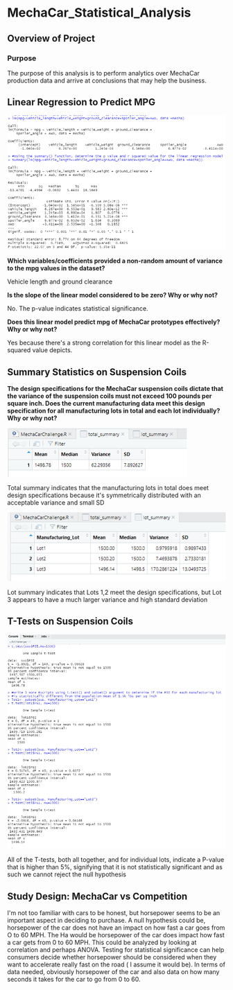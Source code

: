 # MechaCar_Statistical_Analysis

## Overview of Project

### Purpose

The purpose of this analysis is to perform analytics over MechaCar production data and arrive at conclusions that may help the business.

## Linear Regression to Predict MPG

![](deliverable1.PNG)

**Which variables/coefficients provided a non-random amount of variance to the mpg values in the dataset?**

Vehicle length and ground clearance

**Is the slope of the linear model considered to be zero? Why or why not?**

No. The p-value indicates statistical significance. 

**Does this linear model predict mpg of MechaCar prototypes effectively? Why or why not?**

Yes because there's a strong correlation for this linear model as the R-squared value depicts.

## Summary Statistics on Suspension Coils

**The design specifications for the MechaCar suspension coils dictate that the variance of the suspension coils must not exceed 100 pounds per square inch. Does the current manufacturing data meet this design specification for all manufacturing lots in total and each lot individually? Why or why not?**

![](totalsummary.PNG)

Total summary indicates that the manufacturing lots in total does meet design specifications because it's symmetrically distributed with an acceptable variance and small SD

![](lotsummary.PNG)

Lot summary indicates that Lots 1,2 meet the design specifications, but Lot 3 appears to have a much larger variance and high standard deviation 

## T-Tests on Suspension Coils 
![](ttests.PNG)

All of the T-tests, both all together, and for individual lots, indicate a P-value that is higher than 5%, signifying that it is not statistically significant and as such we cannot reject the null hypothesis 

## Study Design: MechaCar vs Competition

I'm not too familiar with cars to be honest, but horsepower seems to be an important aspect in deciding to purchase. A null hypothesis could be, horsepower of the car does not have an impact on how fast a car goes from O to 60 MPH. The Ha would be horsepower of the car does impact how fast a car gets from 0 to 60 MPH. This could be analyzed by looking at correlation and perhaps ANOVA. Testing for statistical significance can help consumers decide whether horsepower should be considered when they want to accelerate really fast on the road ( I assume it would be). In terms of data needed, obviously horsepower of the car and also data on how many seconds it takes for the car to go from 0 to 60. 


